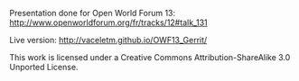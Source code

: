 Presentation done for Open World Forum 13: http://www.openworldforum.org/fr/tracks/12#talk_131

Live version: http://vaceletm.github.io/OWF13_Gerrit/

This work is licensed under a Creative Commons Attribution-ShareAlike 3.0 Unported License.